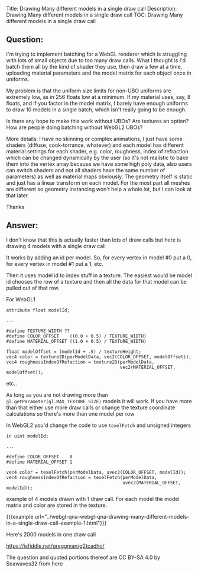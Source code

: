 Title: Drawing Many different models in a single draw call
Description: Drawing Many different models in a single draw call
TOC: Drawing Many different models in a single draw call

## Question:

I'm trying to implement batching for a WebGL renderer which is struggling with lots of small objects due to too many draw calls. What I thought is I'd batch them all by the kind of shader they use, then draw a few at a time, uploading material parameters and the model matrix for each object once in uniforms.

My problem is that the uniform size limits for non-UBO uniforms are extremely low, as in 256 floats low at a minimum. If my material uses, say, 8 floats, and if you factor in the model matrix, I barely have enough uniforms to draw 10 models in a single batch, which isn't really going to be enough.

Is there any hope to make this work without UBOs? Are textures an option? How are people doing batching without WebGL2 UBOs?

More details: I have no skinning or complex animations, I just have some shaders (diffuse, cook-torrance, whatever) and each model has different material settings for each shader, e.g. color, roughness, index of refraction which can be changed dynamically by the user (so it's not realistic to bake them into the vertex array because we have some high poly data, also users can switch shaders and not all shaders have the same number of parameters) as well as material maps obviously. The geometry itself is static and just has a linear transform on each model. For the most part all meshes are different so geometry instancing won't help a whole lot, but I can look at that later.

Thanks

## Answer:

I don't know that this is actually faster than lots of draw calls but here is drawing 4 models with a single draw call

It works by adding an id per model. So, for every vertex in model #0 put a 0, for every vertex in model #1 put a 1, etc. 

Then it uses model id to index stuff in a texture. The easiest would be model id chooses the row of a texture and then all the data for that model can be pulled out of that row. 

For WebGL1 

    attribute float modelId;

    ...

    #define TEXTURE_WIDTH ??
    #define COLOR_OFFSET    ((0.0 + 0.5) / TEXTURE_WIDTH)
    #define MATERIAL_OFFSET ((1.0 + 0.5) / TEXTURE_WIDTH)

    float modelOffset = (modelId + .5) / textureHeight;
    vec4 color = texture2D(perModelData, vec2(COLOR_OFFSET, modelOffset));
    vec4 roughnessIndexOfRefaction = texture2D(perModelData, 
                                               vec2(MATERIAL_OFFSET, modelOffset));

etc..

As long as you are not drawing more than `gl.getParameter(gl.MAX_TEXTURE_SIZE)` models it will work. If you have more than that either use more draw calls or change the texture coordinate calculations so there's more than one model per row

In WebGL2 you'd change the code to use `texelFetch` and unsigned integers

    in uint modelId;

    ...

    #define COLOR_OFFSET    0
    #define MATERIAL_OFFSET 1

    vec4 color = texelFetch(perModelData, uvec2(COLOR_OFFSET, modelId));
    vec4 roughnessIndexOfRefaction = texelFetch(perModelData, 
                                                uvec2(MATERIAL_OFFSET, modelId));

example of 4 models drawn with 1 draw call. For each model the model matrix and color are stored in the texture.

{{{example url="../webgl-qna-webgl-qna-drawing-many-different-models-in-a-single-draw-call-example-1.html"}}}

Here's 2000 models in one draw call

https://jsfiddle.net/greggman/g2tcadho/

<div class="so">
  <div>The question and quoted portions thereof are 
    CC BY-SA 4.0 by
    <a data-href="https://stackoverflow.com/users/10471467">Seawaves32</a>
    from
    <a data-href="https://stackoverflow.com/questions/54701606">here</a>
  </div>
</div>
